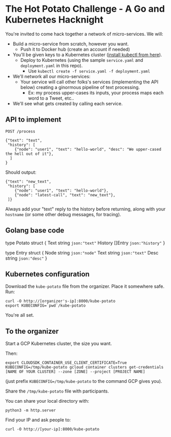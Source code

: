 The Hot Potato Challenge - A Go and Kubernetes Hacknight
========================================================

You're invited to come hack together a network of micro-services. We will:

* Build a micro-service from scratch, however you want.
  * Push it to Docker hub (create an account if needed)
* You'll be given keys to a Kubernetes cluster ([install kubectl from here](https://coreos.com/kubernetes/docs/latest/configure-kubectl.html)).
  * Deploy to Kubernetes (using the sample `service.yaml` and `deployment.yaml` in this repo).
    * Use `kubectl create -f service.yaml -f deployment.yaml`
* We'll network all our micro-services:
  * Your service will call other folks's services (implementing the API below)
    creating a ginormous pipeline of text processing.
    * Ex: my process upper-cases its inputs, your process maps each word to a Tweet, etc..
* We'll see what gets created by calling each service.


API to implement
----------------

`POST /process`

```
{"text": "text",
 "history": [
    {"node": "user1", "text": "hello-world", "desc": "We upper-cased the hell out of it"},
  ]
}
```

Should output:

```
{"text": "new_text",
 "history": [
    {"node": "user1", "text": "hello-world"},
    {"node": "latest-call", "text": "new_text"},
 ]}
```

Always add your "text" reply to the history before returning, along
with your `hostname` (or some other debug messages, for tracing).


Golang base code
----------------

type Potato struct {
    Text    string  `json:"text"`
    History []Entry `json:"history"`
}

type Entry struct {
    Node string `json:"node"`
    Text string `json:"text"`
    Desc string `json:"desc"`
}


Kubernetes configuration
------------------------

Download the `kube-potato` file from the organizer. Place it somewhere safe. Run:

    curl -O http://[organizer's-ip]:8000/kube-potato
    export KUBECONFIG=`pwd`/kube-potato

You're all set.


To the organizer
----------------

Start a GCP Kubernetes cluster, the size you want.

Then:

    export CLOUDSDK_CONTAINER_USE_CLIENT_CERTIFICATE=True
    KUBECONFIG=/tmp/kube-potato gcloud container clusters get-credentials [NAME OF YOUR CLUSTER] --zone [ZONE] --project [PROJECT NAME]

(just prefix `KUBECONFIG=/tmp/kube-potato` to the command GCP gives you).

Share the `/tmp/kube-potato` file with participants.

You can share your local directory with:

    python3 -m http.server

Find your IP and ask people to:

    curl -O http://[your-ip]:8000/kube-potato
